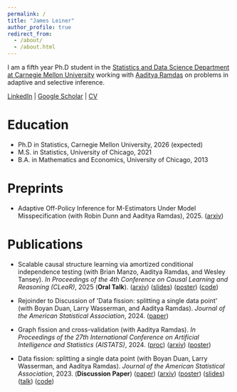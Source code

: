 ```yaml
---
permalink: /
title: "James Leiner"
author_profile: true
redirect_from: 
  - /about/
  - /about.html
---
```


I am a fifth year Ph.D student in the [Statistics and Data Science Department at Carnegie Mellon University](http://stat.cmu.edu/) working with [Aaditya Ramdas](http://stat.cmu.edu/~aramdas/) on problems in adaptive and selective inference. 

[LinkedIn](https://www.linkedin.com/in/james-leiner-09507488/) | [Google Scholar](https://scholar.google.com/citations?user=ENQhtnkAAAAJ&hl=en) | [CV](https://jamesleiner.github.io/files/jleiner_cv.pdf) 

# Education
* Ph.D in Statistics, Carnegie Mellon University, 2026 (expected)
* M.S. in Statistics, University of Chicago, 2021
* B.A. in Mathematics and Economics, University of Chicago, 2013


# Preprints
* Adaptive Off-Policy Inference for M-Estimators Under Model Misspecification (with Robin Dunn and Aaditya Ramdas), 2025. ([arxiv](https://arxiv.org/abs/2509.14218)) 

# Publications
* Scalable causal structure learning via amortized conditional independence testing (with Brian Manzo, Aaditya Ramdas, and Wesley Tansey). <em>In Proceedings of the 4th Conference on Causal Learning and Reasoning (CLeaR)</em>, 2025 (**Oral Talk**). ([arxiv](https://arxiv.org/abs/2310.16626)) ([slides](https://jamesleiner.github.io/files/SCSL/presentation.pdf)) ([poster](https://jamesleiner.github.io/files/SCSL/poster.pdf)) ([code](https://github.com/jamesleiner/scsl)) 
	
* Rejoinder to Discussion of 'Data fission: splitting a single data point' (with Boyan Duan, Larry Wasserman, and Aaditya Ramdas). <em>Journal of the American Statistical Association</em>, 2024. ([paper](https://www.tandfonline.com/doi/full/10.1080/01621459.2025.2459216))

* Graph fission and cross-validation (with Aaditya Ramdas). <em>In Proceedings of the 27th International Conference on Artificial Intelligence and Statistics (AISTATS)</em>, 2024. ([proc](https://proceedings.mlr.press/v238/leiner24a/leiner24a.pdf)) ([arxiv](https://arxiv.org/abs/2401.15063)) ([poster](https://jamesleiner.github.io/files/Graph%20Fission/poster.pdf)) 

* Data fission: splitting a single data point (with Boyan Duan, Larry Wasserman, and Aaditya Ramdas). <em>Journal of the American Statistical Association</em>, 2023. (**Discussion Paper**) ([paper](https://www.tandfonline.com/doi/full/10.1080/01621459.2023.2270748)) ([arxiv](https://arxiv.org/abs/2112.11079)) ([poster](https://jamesleiner.github.io/files/Data%20Fission/poster.pdf))
([slides](https://jamesleiner.github.io/files/Data%20Fission/presentation.pdf)) ([talk](https://drive.google.com/file/d/1wK_GgEARRU-4vpRYtbka9rikgpNbmJ4b/view)) ([code](https://github.com/jamesleiner/Data-Fission)) 
